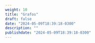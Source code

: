 ```yaml
---
weight: 10
title: "Grafos"
draft: false
date: "2024-05-09T18:39:18-0300"
description: ""
publishdate: "2024-05-09T18:39:18-0300"
---
```


